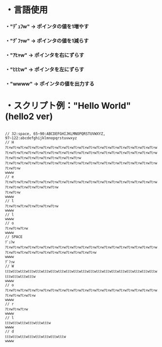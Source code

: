 <h1>・言語使用</h1>


<h3>・"ﾃﾞｭﾌw" -> ポインタの値を1増やす</h3>

<h3>・"ｸﾞﾌｯw" -> ポインタの値を1減らす</h3>

<h3>・"ｱﾋｬw" -> ポインタを右にずらす</h3>

<h3>・"ﾋﾋﾋw" -> ポインタを左にずらす</h3>

<h3>・"wwww" -> ポインタの値を出力する</h3>

<h1>・スクリプト例："Hello World" (hello2 ver)</h1>

<code>
// 32:space, 65~90:ABCDEFGHIJKLMNOPQRSTUVWXYZ, 97~122:abcdefghijklmnopqrstuvwxyz
// H
ｱﾋｬwｱﾋｬwｱﾋｬwｱﾋｬwｱﾋｬwｱﾋｬwｱﾋｬwｱﾋｬwｱﾋｬwｱﾋｬwｱﾋｬwｱﾋｬwｱﾋｬwｱﾋｬwｱﾋｬwｱﾋｬwｱﾋｬwｱﾋｬwｱﾋｬwｱﾋｬwｱﾋｬwｱﾋｬwｱﾋｬwｱﾋｬwｱﾋｬwｱﾋｬwｱﾋｬwｱﾋｬwｱﾋｬwｱﾋｬwｱﾋｬwｱﾋｬwｱﾋｬwｱﾋｬwｱﾋｬwｱﾋｬwｱﾋｬwｱﾋｬwｱﾋｬwｱﾋｬwｱﾋｬwｱﾋｬwｱﾋｬwｱﾋｬwｱﾋｬwｱﾋｬwｱﾋｬwｱﾋｬwｱﾋｬwｱﾋｬw
ｱﾋｬwｱﾋｬwｱﾋｬwｱﾋｬwｱﾋｬwｱﾋｬwｱﾋｬwｱﾋｬwｱﾋｬwｱﾋｬwｱﾋｬwｱﾋｬwｱﾋｬwｱﾋｬwｱﾋｬwｱﾋｬwｱﾋｬwｱﾋｬwｱﾋｬwｱﾋｬwｱﾋｬwｱﾋｬw
wwww
// e
ｱﾋｬwｱﾋｬwｱﾋｬwｱﾋｬwｱﾋｬwｱﾋｬwｱﾋｬwｱﾋｬwｱﾋｬwｱﾋｬwｱﾋｬwｱﾋｬwｱﾋｬwｱﾋｬwｱﾋｬwｱﾋｬwｱﾋｬwｱﾋｬwｱﾋｬwｱﾋｬwｱﾋｬwｱﾋｬwｱﾋｬwｱﾋｬwｱﾋｬwｱﾋｬwｱﾋｬw
ｱﾋｬwｱﾋｬw
wwww
// l
ｱﾋｬwｱﾋｬwｱﾋｬwｱﾋｬwｱﾋｬwｱﾋｬwｱﾋｬw
wwww
// l
wwww
// o
ｱﾋｬwｱﾋｬwｱﾋｬw
wwww
// SPACE
ﾃﾞｭﾌw
ｱﾋｬwｱﾋｬwｱﾋｬwｱﾋｬwｱﾋｬwｱﾋｬwｱﾋｬwｱﾋｬwｱﾋｬwｱﾋｬwｱﾋｬwｱﾋｬwｱﾋｬwｱﾋｬwｱﾋｬwｱﾋｬwｱﾋｬwｱﾋｬwｱﾋｬwｱﾋｬwｱﾋｬwｱﾋｬwｱﾋｬwｱﾋｬwｱﾋｬwｱﾋｬwｱﾋｬwｱﾋｬwｱﾋｬwｱﾋｬwｱﾋｬwｱﾋｬw
wwww
ｸﾞﾌｯw
// W
ﾋﾋﾋwﾋﾋﾋwﾋﾋﾋwﾋﾋﾋwﾋﾋﾋwﾋﾋﾋwﾋﾋﾋwﾋﾋﾋwﾋﾋﾋwﾋﾋﾋwﾋﾋﾋwﾋﾋﾋwﾋﾋﾋwﾋﾋﾋwﾋﾋﾋwﾋﾋﾋwﾋﾋﾋwﾋﾋﾋwﾋﾋﾋwﾋﾋﾋwﾋﾋﾋwﾋﾋﾋwﾋﾋﾋwﾋﾋﾋw
wwww
// o
ｱﾋｬwｱﾋｬwｱﾋｬwｱﾋｬwｱﾋｬwｱﾋｬwｱﾋｬwｱﾋｬwｱﾋｬwｱﾋｬwｱﾋｬwｱﾋｬwｱﾋｬwｱﾋｬwｱﾋｬwｱﾋｬwｱﾋｬwｱﾋｬwｱﾋｬwｱﾋｬwｱﾋｬwｱﾋｬwｱﾋｬwｱﾋｬw
wwww
// r
ｱﾋｬwｱﾋｬwｱﾋｬw
wwww
// l
ﾋﾋﾋwﾋﾋﾋwﾋﾋﾋwﾋﾋﾋwﾋﾋﾋwﾋﾋﾋw
wwww
// d
ﾋﾋﾋwﾋﾋﾋwﾋﾋﾋwﾋﾋﾋwﾋﾋﾋwﾋﾋﾋwﾋﾋﾋwﾋﾋﾋw
wwww
</code>

